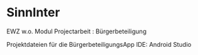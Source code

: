# SinnInter
EWZ w.o. Modul Projectarbeit : Bürgerbeteiligung

Projektdateien für die BürgerbeteiligungsApp 
IDE: Android Studio
